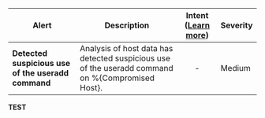 |Alert|Description|Intent ([Learn more](#intentions))|Severity|
|----|----|:----:|--|
|**Detected suspicious use of the useradd command**|Analysis of host data has detected suspicious use of the useradd command on %{Compromised Host}.|-|Medium|
**TEST**
